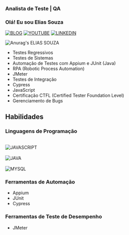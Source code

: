 ### Analista de Teste | QA

### Olá! Eu sou Elias Souza
[![BLOG](https://img.shields.io/badge/Blogger-FF5722?style=for-the-badge&logo=blogger&logoColor=white)](https://analistadetestedojunioraosenior.blogspot.com/)
[![YOUTUBE](https://img.shields.io/badge/YouTube-FF0000?style=for-the-badge&logo=youtube&logoColor=white)](https://www.youtube.com/channel/UCtV_Bmmf8VUMA_xbK7dC67w)
[![LINKEDIN](https://img.shields.io/badge/LinkedIn-0077B5?style=for-the-badge&logo=linkedin&logoColor=white)](https://www.linkedin.com/in/eliasaraujo/)

![Anurag's ELIAS SOUZA](https://github-readme-stats.vercel.app/api?username=Eliasstl&show_icons=true&theme=onedark)
- Testes Regressivos
- Testes de Sistemas
- Automação de Testes com Appium e JUnit (Java)
- RPA (Robotic Process Automation)
- JMeter
- Testes de Integração
- Cypress
- JavaScript
- Certificação CTFL (Certified Tester Foundation Level)
- Gerenciamento de Bugs

## Habilidades

### Linguagens de Programação
<div style='display: inline_block'><br>
<img align='center' alt='JAVASCRIPT' src='https://img.shields.io/badge/JavaScript-323330?style=for-the-badge&logo=javascript&logoColor=F7DF1E'>  
</div>
<div style='display: inline_block'><br>
<img align='center' alt='JAVA' src='https://img.shields.io/badge/Java-ED8B00?style=for-the-badge&logo=openjdk&logoColor=white'>  
</div>
<div style='display: inline_block'><br>
<img align='center' alt='MYSQL' src='https://img.shields.io/badge/MySQL-00000F?style=for-the-badge&logo=mysql&logoColor=white'>  
</div>


### Ferramentas de Automação

- Appium
- JUnit
- Cypress

### Ferramentas de Teste de Desempenho

- JMeter


